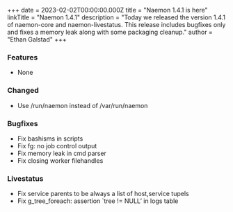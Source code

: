 +++
date = 2023-02-02T00:00:00.000Z
title = "Naemon 1.4.1 is here"
linkTitle = "Naemon 1.4.1"
description = "Today we released the version 1.4.1 of naemon-core and naemon-livestatus. This release includes bugfixes only and fixes a memory leak along with some packaging cleanup."
author = "Ethan Galstad"
+++

### Features
* None
### Changed
* Use /run/naemon instead of /var/run/naemon
### Bugfixes
* Fix bashisms in scripts
* Fix fg: no job control output
* Fix memory leak in cmd parser
* Fix closing worker filehandles
### Livestatus
* Fix service parents to be always a list of host,service tupels
* Fix g_tree_foreach: assertion `tree != NULL’ in logs table
